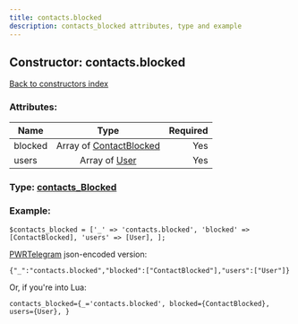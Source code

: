 ```yaml
---
title: contacts.blocked
description: contacts_blocked attributes, type and example
---
```

## Constructor: contacts.blocked  
[Back to constructors index](index.md)



### Attributes:

| Name     |    Type       | Required |
|----------|:-------------:|---------:|
|blocked|Array of [ContactBlocked](../types/ContactBlocked.md) | Yes|
|users|Array of [User](../types/User.md) | Yes|



### Type: [contacts\_Blocked](../types/contacts_Blocked.md)


### Example:

```
$contacts_blocked = ['_' => 'contacts.blocked', 'blocked' => [ContactBlocked], 'users' => [User], ];
```  

[PWRTelegram](https://pwrtelegram.xyz) json-encoded version:

```
{"_":"contacts.blocked","blocked":["ContactBlocked"],"users":["User"]}
```


Or, if you're into Lua:  


```
contacts_blocked={_='contacts.blocked', blocked={ContactBlocked}, users={User}, }

```


